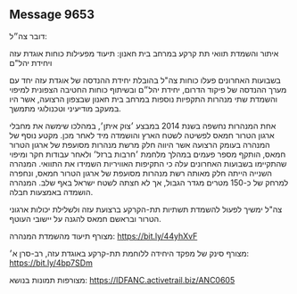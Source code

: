 ## Message 9653

דובר צה״ל:

איתור והשמדת תוואי תת קרקע במרחב בית חאנון: תיעוד מפעילות כוחות אוגדת עזה ויחידת יהל"ם 

בשבועות האחרונים פעלו כוחות צה"ל בהובלת יחידת ההנדסה של אוגדת עזה יחד עם מערך ההנדסה של פיקוד הדרום, יחידת יהל״ם ובשיתוף כוחות החטיבה הצפונית למיפוי והשמדת שתי מנהרות התקפיות נוספות במרחב בית חאנון שבצפון הרצועה, אשר היו במעקב מודיעיני וטכנולוגי מתמשך.

אחת המנהרות נחשפה בשנת 2014 במבצע ׳צוק איתן׳, במהלכו שימשה את מחבלי ארגון הטרור חמאס לפשיטה לשטח הארץ והושמדה מיד לאחר מכן. מקטע נוסף של המנהרה בעומק הרצועה אשר היווה חלק מרשת מנהרות מסועפת של ארגון הטרור חמאס, הותקף מספר פעמים במהלך מלחמת ׳חרבות ברזל׳ ולאחר עבודות חקר ומיפוי שהתקיימו בשבועות האחרונים עלה כי התקיפות האוויריות השמידו את התוואי. 
המנהרה השנייה הייתה חלק מאותה רשת מנהרות מסועפת של ארגון הטרור חמאס, ונחפרה למרחק של כ-150 מטרים מגדר הגבול, אך לא חצתה לשטח ישראל באף שלב. המנהרה הושמדה באמצעות חבלה. 

צה"ל ימשיך לפעול להשמדת תשתיות תת-הקרקע ברצועת עזה ולשלילת יכולות ארגוני הטרור ובראשם חמאס להגנה על יישובי העוטף.

מצורף תיעוד מהשמדת המנהרה: https://bit.ly/44yhXvF

מצורף סינק של מפקד היחידה ללוחמת תת-קרקע באוגדת עזה, רב-סרן א׳: https://bit.ly/4bp7SDm

מצורפות תמונות בנושא: https://IDFANC.activetrail.biz/ANC0605


